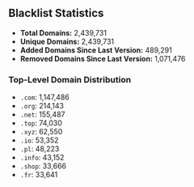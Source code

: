 ## Blacklist Statistics

- **Total Domains:** 2,439,731
- **Unique Domains:** 2,439,731
- **Added Domains Since Last Version:** 489,291
- **Removed Domains Since Last Version:** 1,071,476

### Top-Level Domain Distribution

-  `.com`: 1,147,486
-  `.org`: 214,143
-  `.net`: 155,487
-  `.top`: 74,030
-  `.xyz`: 62,550
-  `.io`: 53,352
-  `.pl`: 48,223
-  `.info`: 43,152
-  `.shop`: 33,666
-  `.fr`: 33,641
